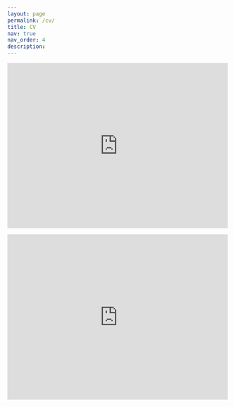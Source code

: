 ```yaml
---
layout: page
permalink: /cv/
title: CV
nav: true
nav_order: 4
description:
---
```


<embed src="https://nbingo.github.io/assets/pdf/cv.pdf" width="500" height="375" 
 type="application/pdf">

<embed src="https://drive.google.com/viewerng/
viewer?embedded=true&url=https://nbingo.github.io/assets/pdf/cv.pdf" width="500" height="375">
